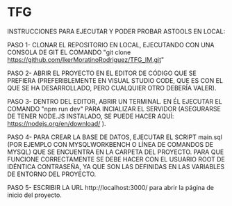 # TFG

INSTRUCCIONES PARA EJECUTAR Y PODER PROBAR ASTOOLS EN LOCAL:



PASO 1- CLONAR EL REPOSITORIO EN LOCAL, EJECUTANDO CON UNA CONSOLA DE GIT EL COMANDO "git clone https://github.com/IkerMoratinoRodriguez/TFG_IM.git"

PASO 2- ABRIR EL PROYECTO EN EL EDITOR DE CÓDIGO QUE SE PREFIERA (PREFERIBLEMENTE EN VISUAL STUDIO CODE, QUE ES CON EL QUE SE HA DESARROLLADO, PERO CUALQUIER OTRO DEBERÍA VALER).

PASO 3- DENTRO DEL EDITOR, ABRIR UN TERMINAL. EN ÉL EJECUTAR EL COMANDO "npm run dev" PARA INCIALIZAR EL SERVIDOR (ASEGURARSE DE TENER NODE.JS INSTALADO, SE PUEDE HACER AQUÍ: https://nodejs.org/en/download/ ).

PASO 4- PARA CREAR LA BASE DE DATOS, EJECUTAR EL SCRIPT main.sql (POR EJEMPLO CON MYSQLWORKBENCH O LÍNEA DE COMANDOS DE MYSQL) QUE SE ENCUENTRA EN LA CARPETA DEL PROYECTO. PARA QUE FUNCIONE CORRECTAMENTE SE DEBE HACER CON EL USUARIO ROOT DE IDÉNTICA CONTRASEÑA, YA QUE SON LAS DEFINIDAS EN LAS VARIABLES DE ENTORNO DEL PROYECTO.

PASO 5- ESCRIBIR LA URL http://localhost:3000/ para abrir la página de inicio del proyecto.
